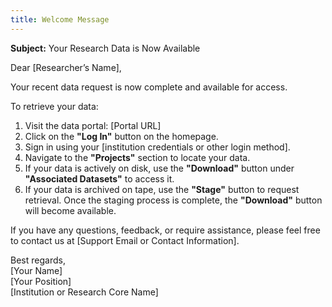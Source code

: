 ```yaml
---
title: Welcome Message
---
```


**Subject:** Your Research Data is Now Available

Dear \[Researcher’s Name\],

Your recent data request is now complete and available for access.

To retrieve your data:

1. Visit the data portal: \[Portal URL\]
2. Click on the **"Log In"** button on the homepage.
3. Sign in using your \[institution credentials or other login method\].
4. Navigate to the **"Projects"** section to locate your data.
5. If your data is actively on disk, use the **"Download"** button under **"Associated Datasets"** to access it.
6. If your data is archived on tape, use the **"Stage"** button to request retrieval. Once the staging process is complete, the **"Download"** button will become available.

If you have any questions, feedback, or require assistance, please feel free to contact us at \[Support Email or Contact Information\].

Best regards,  
\[Your Name\]  
\[Your Position\]  
\[Institution or Research Core Name\]